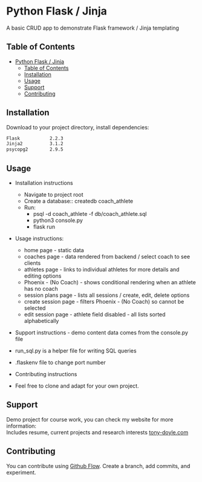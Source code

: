 # Python Flask / Jinja

A basic CRUD app to demonstrate Flask framework / Jinja templating

## Table of Contents

- [Python Flask / Jinja](#python-flask--jinja)
  - [Table of Contents](#table-of-contents)
  - [Installation](#installation)
  - [Usage](#usage)
  - [Support](#support)
  - [Contributing](#contributing)

## Installation

Download to your project directory, install dependencies:

```sh
Flask           2.2.3
Jinja2          3.1.2
psycopg2        2.9.5

```

## Usage

- Installation instructions
  - Navigate to project root
  - Create a database:: createdb coach_athlete
  - Run: <br />
    - psql -d coach_athlete -f db/coach_athlete.sql <br />
    - python3 console.py <br />
    - flask run <br />
- Usage instructions: <br />

  - home page - static data <br />
  - coaches page - data rendered from backend / select coach to see clients <br />
  - athletes page - links to individual athletes for more details and editing options <br />
  - Phoenix - (No Coach) - shows conditional rendering when an athlete has no coach <br />
  - session plans page - lists all sessions / create, edit, delete options <br />
  - create session page - filters Phoenix - (No Coach) so cannot be selected <br />
  - edit session page - athlete field disabled - all lists sorted alphabetically <br />

- Support instructions - demo content data comes from the console.py file <br />
- run_sql.py is a helper file for writing SQL queries <br />
- .flaskenv file to change port number<br />
- Contributing instructions <br />
- Feel free to clone and adapt for your own project.<br />

## Support

Demo project for course work, you can check my website for more information:<br />
Includes resume, current projects and research interests [tony-doyle.com](http://tony-doyle.com)<br />

## Contributing

You can contribute using [Github Flow](https://guides.github.com/introduction/flow/). Create a branch, add commits, and experiment.
